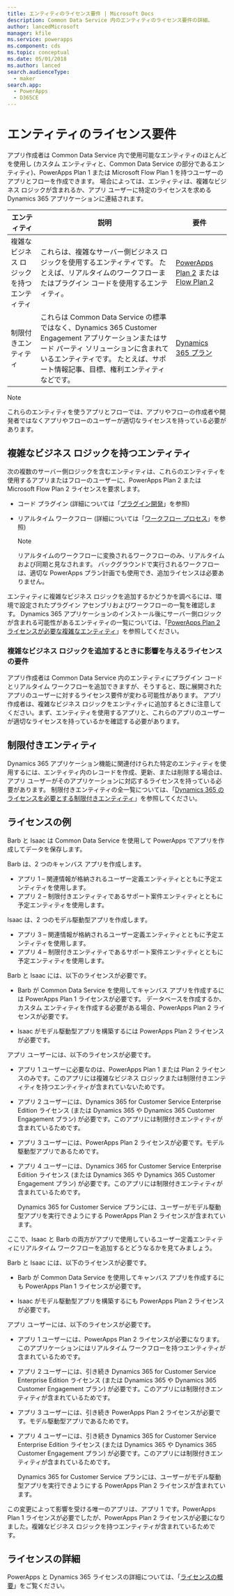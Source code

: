 ```yaml
---
title: エンティティのライセンス要件 | Microsoft Docs
description: Common Data Service 内のエンティティのライセンス要件の詳細。
author: lancedMicrosoft
manager: kfile
ms.service: powerapps
ms.component: cds
ms.topic: conceptual
ms.date: 05/01/2018
ms.author: lanced
search.audienceType:
  - maker
search.app:
  - PowerApps
  - D365CE
---
```


# <a name="license-requirements-for-entities"></a>エンティティのライセンス要件
アプリ作成者は Common Data Service 内で使用可能なエンティティのほとんどを使用し (カスタム エンティティと、Common Data Service の部分であるエンティティ)、PowerApps Plan 1 または Microsoft Flow Plan 1 を持つユーザーのアプリとフローを作成できます。 場合によっては、エンティティは、複雑なビジネス ロジックが含まれるか、アプリ ユーザーに特定のライセンスを求める Dynamics 365 アプリケーションに連結されます。 


|エンティティ    |説明    |要件    |
|---------|---------|---------|
|複雑なビジネス ロジックを持つエンティティ   | これらは、複雑なサーバー側ビジネス ロジックを使用するエンティティです。 たとえば、リアルタイムのワークフローまたはプラグイン コードを使用するエンティティ。       |  [PowerApps Plan 2](https://powerapps.microsoft.com/pricing/) または [Flow Plan 2](https://flow.microsoft.com/pricing/)        |
|制限付きエンティティ  |  これらは Common Data Service の標準ではなく、Dynamics 365 Customer Engagement アプリケーションまたはサード パーティ ソリューションに含まれているエンティティです。 たとえば、サポート情報記事、目標、権利エンティティなどです。     |  [Dynamics 365 プラン](https://dynamics.microsoft.com/pricing/)      | 


> [!NOTE]
> これらのエンティティを使うアプリとフローでは、アプリやフローの作成者や開発者ではなくアプリやフローのユーザーが適切なライセンスを持っている必要があります。

## <a name="entities-with-complex-business-logic"></a>複雑なビジネス ロジックを持つエンティティ
次の複数のサーバー側ロジックを含むエンティティは、これらのエンティティを使用するアプリまたはフローのユーザーに、PowerApps Plan 2 または Microsoft Flow Plan 2 ライセンスを要求します。

* コード プラグイン (詳細については「[プラグイン開発](https://docs.microsoft.com/dynamics365/customer-engagement/developer/plugin-development)」を参照)
* リアルタイム ワークフロー (詳細については「[ワークフロー プロセス](https://docs.microsoft.com/dynamics365/customer-engagement/customize/workflow-processes)」を参照)

    > [!NOTE]
    >  リアルタイムのワークフローに変換されるワークフローのみ、リアルタイムおよび同期と見なされます。 バックグラウンドで実行されるワークフローは、適切な PowerApps プラン計画でも使用でき、追加ライセンスは必要ありません。

エンティティに複雑なビジネス ロジックを追加するかどうかを調べるには、環境で設定されたプラグイン アセンブリおよびワークフローの一覧を確認します。 Dynamics 365 アプリケーションのインストール後にサーバー側ロジックが含まれる可能性があるエンティティの一覧については、「[PowerApps Plan 2 ライセンスが必要な複雑なエンティティ](data-platform-complex-entities.md)」を参照してください。  

### <a name="impacting-license-requirements-when-adding-complex-business-logic"></a>複雑なビジネス ロジックを追加するときに影響を与えるライセンスの要件
アプリ作成者は Common Data Service 内のエンティティにプラグイン コードとリアルタイム ワークフローを追加できますが、そうすると、既に展開されたアプリのユーザーに対するライセンス要件が変わる可能性があります。 アプリ作成者は、複雑なビジネス ロジックをエンティティに追加するときに注意してください。まず、エンティティを使用するアプリと、これらのアプリのユーザーが適切なライセンスを持っているかを確認する必要があります。

## <a name="restricted-entities"></a>制限付きエンティティ
Dynamics 365 アプリケーション機能に関連付けられた特定のエンティティを使用するには、エンティティ内のレコードを作成、更新、または削除する場合は、アプリ ユーザーがそのアプリケーションに対応するライセンスを持っている必要があります。 制限付きエンティティの全一覧については、「[Dynamics 365 のライセンスを必要とする制限付きエンティティ](data-platform-restricted-entities.md)」を参照してください。

## <a name="licensing-examples"></a>ライセンスの例
Barb と Isaac は Common Data Service を使用して PowerApps でアプリを作成してデータを保存します。

Barb は、2 つのキャンバス アプリを作成します。

* アプリ 1 &ndash; 関連情報が格納されるユーザー定義エンティティとともに予定エンティティを使用します。
* アプリ 2 &ndash; 制限付きエンティティであるサポート案件エンティティとともに予定エンティティを使用します。

Isaac は、2 つのモデル駆動型アプリを作成します。

* アプリ 3 &ndash; 関連情報が格納されるユーザー定義エンティティとともに予定エンティティを使用します。
* アプリ 4 &ndash; 制限付きエンティティであるサポート案件エンティティとともに予定エンティティを使用します。

Barb と Isaac には、以下のライセンスが必要です。
* Barb が Common Data Service を使用してキャンバス アプリを作成するには PowerApps Plan 1 ライセンスが必要です。 データベースを作成するか、カスタム エンティティを作成する必要がある場合、PowerApps Plan 2 ライセンスが必要です。

* Isaac がモデル駆動型アプリを構築するには PowerApps Plan 2 ライセンスが必要です。

アプリ ユーザーには、以下のライセンスが必要です。
* アプリ 1 ユーザーに必要なのは、PowerApps Plan 1 または Plan 2 ライセンスのみです。このアプリには複雑なビジネス ロジックまたは制限付きエンティティを持つエンティティが含まれていないためです。

* アプリ 2 ユーザーには、Dynamics 365 for Customer Service Enterprise Edition ライセンス (または Dynamics 365 や Dynamics 365 Customer Engagement プラン) が必要です。このアプリには制限付きエンティティが含まれているためです。

* アプリ 3 ユーザーには、PowerApps Plan 2 ライセンスが必要です。モデル駆動型アプリであるためです。

* アプリ 4 ユーザーには、Dynamics 365 for Customer Service Enterprise Edition ライセンス (または Dynamics 365 や Dynamics 365 Customer Engagement プラン) が必要です。このアプリには制限付きエンティティが含まれているためです。

    Dynamics 365 for Customer Service プランには、ユーザーがモデル駆動型アプリを実行できようにする PowerApps Plan 2 ライセンスが含まれています。

ここで、Isaac と Barb の両方がアプリで使用しているユーザー定義エンティティにリアルタイム ワークフローを追加するとどうなるかを見てみましょう。

Barb と Isaac には、以下のライセンスが必要です。
* Barb が Common Data Service を使用してキャンバス アプリを作成するにも PowerApps Plan 1 ライセンスが必要です。

* Isaac がモデル駆動型アプリを構築するにも PowerApps Plan 2 ライセンスが必要です。

アプリ ユーザーには、以下のライセンスが必要です。
* アプリ 1 ユーザーには、PowerApps Plan 2 ライセンスが必要になります。このアプリケーションにはリアルタイム ワークフローを持つエンティティが含まれているためです。

* アプリ 2 ユーザーには、引き続き Dynamics 365 for Customer Service Enterprise Edition ライセンス (または Dynamics 365 や Dynamics 365 Customer Engagement プラン) が必要です。このアプリには制限付きエンティティが含まれているためです。 

* アプリ 3 ユーザーには、引き続き PowerApps Plan 2 ライセンスが必要です。モデル駆動型アプリであるためです。

* アプリ 4 ユーザーには、引き続き Dynamics 365 for Customer Service Enterprise Edition ライセンス (または Dynamics 365 や Dynamics 365 Customer Engagement プラン) が必要です。このアプリには制限付きエンティティが含まれているためです。

    Dynamics 365 for Customer Service プランには、ユーザーがモデル駆動型アプリを実行できようにする PowerApps Plan 2 ライセンスが含まれています。

この変更によって影響を受ける唯一のアプリは、アプリ 1 です。PowerApps Plan 1 ライセンスが必要でしたが、PowerApps Plan 2 ライセンスが必要になりました。複雑なビジネス ロジックを持つエンティティが含まれているためです。 

## <a name="more-about-licensing"></a>ライセンスの詳細
PowerApps と Dynamics 365 ライセンスの詳細については、「[ライセンスの概要](../../administrator/pricing-billing-skus.md)」をご覧ください。
